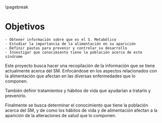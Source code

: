 \pagebreak

# Objetivos

```
- Obtener información sobre que es el S. Metabólico  
- Estudiar la importancia de la alimentación en su aparición  
- Definir pautas para prevenir y controlar su desarrollo  
- Investigar que conocimiento tiene la población acerca de este síndrome  
```

Este proyecto busca hacer una recopilación de la información que se tiene actualmente acerca del SM. Enfocándose en los aspectos relacionados con la alimentación que afectan en las diversas enfermedades que lo componen.

También definir tratamientos y hábitos de vida que ayudarían a tratarlo y prevenirlo.

Finalmente se busca determinar el conocimiento que tiene la población acerca del SM, y de como los hábitos de vida y de alimentación afectan a la aparición de la alteraciones de salud que lo componen.
